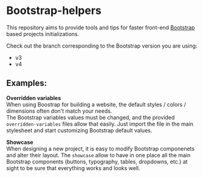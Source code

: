 Bootstrap-helpers
=================

This repository aims to provide tools and tips for faster front-end [Bootstrap](https://github.com/twbs/bootstrap) 
based projects initializations.

Check out the branch corresponding to the Bootstrap version you are using:  
- v3
- v4

## Examples:

**Overridden variables**  
When using Boostrap for building a website, the default styles / colors / dimensions often don't match your needs.  
The Bootstrap variables values must be changed, and the provided `overridden-variables` files allow that easily. 
Just import the file in the main stylesheet and start customizing Bootstrap default values. 

**Showcase**  
When designing a new project, it is easy to modify Bootstrap componenets and alter their layout.
The `showcase` allow to have in one place all the main Bootstrap components (buttons, typography, tables, 
dropdowns, etc.) at sight to be sure that everything works and looks well.

